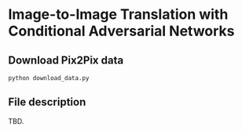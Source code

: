 # Image-to-Image Translation with Conditional Adversarial Networks

## Download Pix2Pix data

```
python download_data.py
```

## File description

TBD.